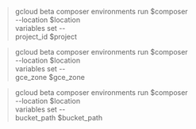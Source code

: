 > gcloud beta composer environments run $composer \
  --location $location \
  variables set -- \
  project_id $project
  
  > gcloud beta composer environments run $composer \
  --location $location \
  variables set -- \
  gce_zone $gce_zone
  
  > gcloud beta composer environments run $composer \
  --location $location \
  variables set -- \
  bucket_path $bucket_path
